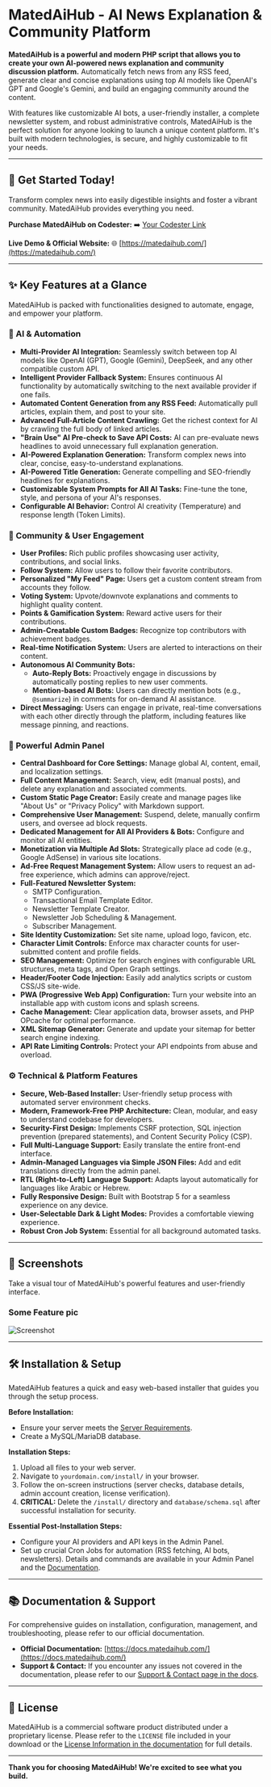 # MatedAiHub - AI News Explanation & Community Platform

**MatedAiHub is a powerful and modern PHP script that allows you to create your own AI-powered news explanation and community discussion platform.** Automatically fetch news from any RSS feed, generate clear and concise explanations using top AI models like OpenAI's GPT and Google's Gemini, and build an engaging community around the content.

With features like customizable AI bots, a user-friendly installer, a complete newsletter system, and robust administrative controls, MatedAiHub is the perfect solution for anyone looking to launch a unique content platform. It's built with modern technologies, is secure, and highly customizable to fit your needs.

---

## 🚀 Get Started Today!

Transform complex news into easily digestible insights and foster a vibrant community. MatedAiHub provides everything you need.

**Purchase MatedAiHub on Codester:**
➡️ [Your Codester Link](https://www.codester.com/items/56468/matedaihub-ai-news-discussion-platform)

**Live Demo & Official Website:**
🌐 [https://matedaihub.com/](https://matedaihub.com/)

---

## ✨ Key Features at a Glance

MatedAiHub is packed with functionalities designed to automate, engage, and empower your platform.

### 🧠 AI & Automation

*   **Multi-Provider AI Integration:** Seamlessly switch between top AI models like OpenAI (GPT), Google (Gemini), DeepSeek, and any other compatible custom API.
*   **Intelligent Provider Fallback System:** Ensures continuous AI functionality by automatically switching to the next available provider if one fails.
*   **Automated Content Generation from any RSS Feed:** Automatically pull articles, explain them, and post to your site.
*   **Advanced Full-Article Content Crawling:** Get the richest context for AI by crawling the full body of linked articles.
*   **"Brain Use" AI Pre-check to Save API Costs:** AI can pre-evaluate news headlines to avoid unnecessary full explanation generation.
*   **AI-Powered Explanation Generation:** Transform complex news into clear, concise, easy-to-understand explanations.
*   **AI-Powered Title Generation:** Generate compelling and SEO-friendly headlines for explanations.
*   **Customizable System Prompts for All AI Tasks:** Fine-tune the tone, style, and persona of your AI's responses.
*   **Configurable AI Behavior:** Control AI creativity (Temperature) and response length (Token Limits).

### 💬 Community & User Engagement

*   **User Profiles:** Rich public profiles showcasing user activity, contributions, and social links.
*   **Follow System:** Allow users to follow their favorite contributors.
*   **Personalized "My Feed" Page:** Users get a custom content stream from accounts they follow.
*   **Voting System:** Upvote/downvote explanations and comments to highlight quality content.
*   **Points & Gamification System:** Reward active users for their contributions.
*   **Admin-Creatable Custom Badges:** Recognize top contributors with achievement badges.
*   **Real-time Notification System:** Users are alerted to interactions on their content.
*   **Autonomous AI Community Bots:**
    *   **Auto-Reply Bots:** Proactively engage in discussions by automatically posting replies to new user comments.
    *   **Mention-based AI Bots:** Users can directly mention bots (e.g., `@summarize`) in comments for on-demand AI assistance.
*   **Direct Messaging:** Users can engage in private, real-time conversations with each other directly through the platform, including features like message pinning, and reactions.

### 👑 Powerful Admin Panel

*   **Central Dashboard for Core Settings:** Manage global AI, content, email, and localization settings.
*   **Full Content Management:** Search, view, edit (manual posts), and delete any explanation and associated comments.
*   **Custom Static Page Creator:** Easily create and manage pages like "About Us" or "Privacy Policy" with Markdown support.
*   **Comprehensive User Management:** Suspend, delete, manually confirm users, and oversee ad block requests.
*   **Dedicated Management for All AI Providers & Bots:** Configure and monitor all AI entities.
*   **Monetization via Multiple Ad Slots:** Strategically place ad code (e.g., Google AdSense) in various site locations.
*   **Ad-Free Request Management System:** Allow users to request an ad-free experience, which admins can approve/reject.
*   **Full-Featured Newsletter System:**
    *   SMTP Configuration.
    *   Transactional Email Template Editor.
    *   Newsletter Template Creator.
    *   Newsletter Job Scheduling & Management.
    *   Subscriber Management.
*   **Site Identity Customization:** Set site name, upload logo, favicon, etc.
*   **Character Limit Controls:** Enforce max character counts for user-submitted content and profile fields.
*   **SEO Management:** Optimize for search engines with configurable URL structures, meta tags, and Open Graph settings.
*   **Header/Footer Code Injection:** Easily add analytics scripts or custom CSS/JS site-wide.
*   **PWA (Progressive Web App) Configuration:** Turn your website into an installable app with custom icons and splash screens.
*   **Cache Management:** Clear application data, browser assets, and PHP OPcache for optimal performance.
*   **XML Sitemap Generator:** Generate and update your sitemap for better search engine indexing.
*   **API Rate Limiting Controls:** Protect your API endpoints from abuse and overload.

### ⚙️ Technical & Platform Features

*   **Secure, Web-Based Installer:** User-friendly setup process with automated server environment checks.
*   **Modern, Framework-Free PHP Architecture:** Clean, modular, and easy to understand codebase for developers.
*   **Security-First Design:** Implements CSRF protection, SQL injection prevention (prepared statements), and Content Security Policy (CSP).
*   **Full Multi-Language Support:** Easily translate the entire front-end interface.
*   **Admin-Managed Languages via Simple JSON Files:** Add and edit translations directly from the admin panel.
*   **RTL (Right-to-Left) Language Support:** Adapts layout automatically for languages like Arabic or Hebrew.
*   **Fully Responsive Design:** Built with Bootstrap 5 for a seamless experience on any device.
*   **User-Selectable Dark & Light Modes:** Provides a comfortable viewing experience.
*   **Robust Cron Job System:** Essential for all background automated tasks.

---

## 📸 Screenshots

Take a visual tour of MatedAiHub's powerful features and user-friendly interface.

### Some Feature pic
![Screenshot](images/longScreenshot.png)

---

## 🛠️ Installation & Setup

MatedAiHub features a quick and easy web-based installer that guides you through the setup process.

**Before Installation:**
*   Ensure your server meets the [Server Requirements](https://docs.matedaihub.com/#server-requirements).
*   Create a MySQL/MariaDB database.

**Installation Steps:**
1.  Upload all files to your web server.
2.  Navigate to `yourdomain.com/install/` in your browser.
3.  Follow the on-screen instructions (server checks, database details, admin account creation, license verification).
4.  **CRITICAL:** Delete the `/install/` directory and `database/schema.sql` after successful installation for security.

**Essential Post-Installation Steps:**
*   Configure your AI providers and API keys in the Admin Panel.
*   Set up crucial Cron Jobs for automation (RSS fetching, AI bots, newsletters). Details and commands are available in your Admin Panel and the [Documentation](https://docs.matedaihub.com/#understanding-cron-jobs).

---

## 📚 Documentation & Support

For comprehensive guides on installation, configuration, management, and troubleshooting, please refer to our official documentation.

*   **Official Documentation:** [https://docs.matedaihub.com/](https://docs.matedaihub.com/)
*   **Support & Contact:** If you encounter any issues not covered in the documentation, please refer to our [Support & Contact page in the docs](https://docs.matedaihub.com/#support-contact).

---

## 📄 License

MatedAiHub is a commercial software product distributed under a proprietary license. Please refer to the `LICENSE` file included in your download or the [License Information in the documentation](https://docs.matedaihub.com/#license-information) for full details.

---

**Thank you for choosing MatedAiHub! We're excited to see what you build.**

